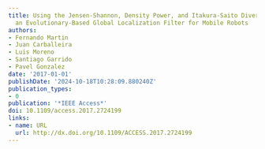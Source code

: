 ```yaml
---
title: Using the Jensen-Shannon, Density Power, and Itakura-Saito Divergences to Implement
  an Evolutionary-Based Global Localization Filter for Mobile Robots
authors:
- Fernando Martin
- Juan Carballeira
- Luis Moreno
- Santiago Garrido
- Pavel Gonzalez
date: '2017-01-01'
publishDate: '2024-10-18T10:28:09.880240Z'
publication_types:
- 0
publication: '*IEEE Access*'
doi: 10.1109/access.2017.2724199
links:
- name: URL
  url: http://dx.doi.org/10.1109/ACCESS.2017.2724199
---
```


